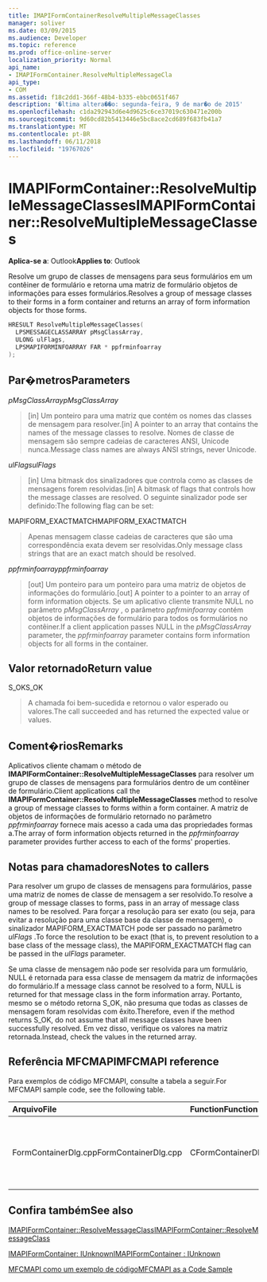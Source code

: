 ```yaml
---
title: IMAPIFormContainerResolveMultipleMessageClasses
manager: soliver
ms.date: 03/09/2015
ms.audience: Developer
ms.topic: reference
ms.prod: office-online-server
localization_priority: Normal
api_name:
- IMAPIFormContainer.ResolveMultipleMessageCla
api_type:
- COM
ms.assetid: f18c2dd1-366f-48b4-b335-ebbc0651f467
description: '�ltima altera��o: segunda-feira, 9 de mar�o de 2015'
ms.openlocfilehash: c1da292943d6e4d9625c6ce37019c630471e200b
ms.sourcegitcommit: 9d60cd82b5413446e5bc8ace2cd689f683fb41a7
ms.translationtype: MT
ms.contentlocale: pt-BR
ms.lasthandoff: 06/11/2018
ms.locfileid: "19767026"
---
```

# <a name="imapiformcontainerresolvemultiplemessageclasses"></a><span data-ttu-id="5b340-103">IMAPIFormContainer::ResolveMultipleMessageClasses</span><span class="sxs-lookup"><span data-stu-id="5b340-103">IMAPIFormContainer::ResolveMultipleMessageClasses</span></span>

  
  
<span data-ttu-id="5b340-104">**Aplica-se a**: Outlook</span><span class="sxs-lookup"><span data-stu-id="5b340-104">**Applies to**: Outlook</span></span> 
  
<span data-ttu-id="5b340-105">Resolve um grupo de classes de mensagens para seus formulários em um contêiner de formulário e retorna uma matriz de formulário objetos de informações para esses formulários.</span><span class="sxs-lookup"><span data-stu-id="5b340-105">Resolves a group of message classes to their forms in a form container and returns an array of form information objects for those forms.</span></span>
  
```cpp
HRESULT ResolveMultipleMessageClasses(
  LPSMESSAGECLASSARRAY pMsgClassArray,
  ULONG ulFlags,
  LPSMAPIFORMINFOARRAY FAR * ppfrminfoarray
);
```

## <a name="parameters"></a><span data-ttu-id="5b340-106">Par�metros</span><span class="sxs-lookup"><span data-stu-id="5b340-106">Parameters</span></span>

 <span data-ttu-id="5b340-107">_pMsgClassArray_</span><span class="sxs-lookup"><span data-stu-id="5b340-107">_pMsgClassArray_</span></span>
  
> <span data-ttu-id="5b340-108">[in] Um ponteiro para uma matriz que contém os nomes das classes de mensagem para resolver.</span><span class="sxs-lookup"><span data-stu-id="5b340-108">[in] A pointer to an array that contains the names of the message classes to resolve.</span></span> <span data-ttu-id="5b340-109">Nomes de classe de mensagem são sempre cadeias de caracteres ANSI, Unicode nunca.</span><span class="sxs-lookup"><span data-stu-id="5b340-109">Message class names are always ANSI strings, never Unicode.</span></span>
    
 <span data-ttu-id="5b340-110">_ulFlags_</span><span class="sxs-lookup"><span data-stu-id="5b340-110">_ulFlags_</span></span>
  
> <span data-ttu-id="5b340-111">[in] Uma bitmask dos sinalizadores que controla como as classes de mensagens forem resolvidas.</span><span class="sxs-lookup"><span data-stu-id="5b340-111">[in] A bitmask of flags that controls how the message classes are resolved.</span></span> <span data-ttu-id="5b340-112">O seguinte sinalizador pode ser definido:</span><span class="sxs-lookup"><span data-stu-id="5b340-112">The following flag can be set:</span></span>
    
<span data-ttu-id="5b340-113">MAPIFORM_EXACTMATCH</span><span class="sxs-lookup"><span data-stu-id="5b340-113">MAPIFORM_EXACTMATCH</span></span> 
  
> <span data-ttu-id="5b340-114">Apenas mensagem classe cadeias de caracteres que são uma correspondência exata devem ser resolvidas.</span><span class="sxs-lookup"><span data-stu-id="5b340-114">Only message class strings that are an exact match should be resolved.</span></span>
    
 <span data-ttu-id="5b340-115">_ppfrminfoarray_</span><span class="sxs-lookup"><span data-stu-id="5b340-115">_ppfrminfoarray_</span></span>
  
> <span data-ttu-id="5b340-116">[out] Um ponteiro para um ponteiro para uma matriz de objetos de informações do formulário.</span><span class="sxs-lookup"><span data-stu-id="5b340-116">[out] A pointer to a pointer to an array of form information objects.</span></span> <span data-ttu-id="5b340-117">Se um aplicativo cliente transmite NULL no parâmetro _pMsgClassArray_ , o parâmetro _ppfrminfoarray_ contém objetos de informações de formulário para todos os formulários no contêiner.</span><span class="sxs-lookup"><span data-stu-id="5b340-117">If a client application passes NULL in the  _pMsgClassArray_ parameter, the  _ppfrminfoarray_ parameter contains form information objects for all forms in the container.</span></span> 
    
## <a name="return-value"></a><span data-ttu-id="5b340-118">Valor retornado</span><span class="sxs-lookup"><span data-stu-id="5b340-118">Return value</span></span>

<span data-ttu-id="5b340-119">S_OK</span><span class="sxs-lookup"><span data-stu-id="5b340-119">S_OK</span></span> 
  
> <span data-ttu-id="5b340-120">A chamada foi bem-sucedida e retornou o valor esperado ou valores.</span><span class="sxs-lookup"><span data-stu-id="5b340-120">The call succeeded and has returned the expected value or values.</span></span>
    
## <a name="remarks"></a><span data-ttu-id="5b340-121">Coment�rios</span><span class="sxs-lookup"><span data-stu-id="5b340-121">Remarks</span></span>

<span data-ttu-id="5b340-122">Aplicativos cliente chamam o método de **IMAPIFormContainer::ResolveMultipleMessageClasses** para resolver um grupo de classes de mensagens para formulários dentro de um contêiner de formulário.</span><span class="sxs-lookup"><span data-stu-id="5b340-122">Client applications call the **IMAPIFormContainer::ResolveMultipleMessageClasses** method to resolve a group of message classes to forms within a form container.</span></span> <span data-ttu-id="5b340-123">A matriz de objetos de informações de formulário retornado no parâmetro _ppfrminfoarray_ fornece mais acesso a cada uma das propriedades formas a.</span><span class="sxs-lookup"><span data-stu-id="5b340-123">The array of form information objects returned in the  _ppfrminfoarray_ parameter provides further access to each of the forms' properties.</span></span> 
  
## <a name="notes-to-callers"></a><span data-ttu-id="5b340-124">Notas para chamadores</span><span class="sxs-lookup"><span data-stu-id="5b340-124">Notes to callers</span></span>

<span data-ttu-id="5b340-125">Para resolver um grupo de classes de mensagens para formulários, passe uma matriz de nomes de classe de mensagem a ser resolvido.</span><span class="sxs-lookup"><span data-stu-id="5b340-125">To resolve a group of message classes to forms, pass in an array of message class names to be resolved.</span></span> <span data-ttu-id="5b340-126">Para forçar a resolução para ser exato (ou seja, para evitar a resolução para uma classe base da classe de mensagem), o sinalizador MAPIFORM_EXACTMATCH pode ser passado no parâmetro _ulFlags_ .</span><span class="sxs-lookup"><span data-stu-id="5b340-126">To force the resolution to be exact (that is, to prevent resolution to a base class of the message class), the MAPIFORM_EXACTMATCH flag can be passed in the  _ulFlags_ parameter.</span></span> 
  
<span data-ttu-id="5b340-127">Se uma classe de mensagem não pode ser resolvida para um formulário, NULL é retornada para essa classe de mensagem da matriz de informações do formulário.</span><span class="sxs-lookup"><span data-stu-id="5b340-127">If a message class cannot be resolved to a form, NULL is returned for that message class in the form information array.</span></span> <span data-ttu-id="5b340-128">Portanto, mesmo se o método retorna S_OK, não presuma que todas as classes de mensagem foram resolvidas com êxito.</span><span class="sxs-lookup"><span data-stu-id="5b340-128">Therefore, even if the method returns S_OK, do not assume that all message classes have been successfully resolved.</span></span> <span data-ttu-id="5b340-129">Em vez disso, verifique os valores na matriz retornada.</span><span class="sxs-lookup"><span data-stu-id="5b340-129">Instead, check the values in the returned array.</span></span>
  
## <a name="mfcmapi-reference"></a><span data-ttu-id="5b340-130">Referência MFCMAPI</span><span class="sxs-lookup"><span data-stu-id="5b340-130">MFCMAPI reference</span></span>

<span data-ttu-id="5b340-131">Para exemplos de código MFCMAPI, consulte a tabela a seguir.</span><span class="sxs-lookup"><span data-stu-id="5b340-131">For MFCMAPI sample code, see the following table.</span></span>
  
|<span data-ttu-id="5b340-132">**Arquivo**</span><span class="sxs-lookup"><span data-stu-id="5b340-132">**File**</span></span>|<span data-ttu-id="5b340-133">**Function**</span><span class="sxs-lookup"><span data-stu-id="5b340-133">**Function**</span></span>|<span data-ttu-id="5b340-134">**Comment**</span><span class="sxs-lookup"><span data-stu-id="5b340-134">**Comment**</span></span>|
|:-----|:-----|:-----|
|<span data-ttu-id="5b340-135">FormContainerDlg.cpp</span><span class="sxs-lookup"><span data-stu-id="5b340-135">FormContainerDlg.cpp</span></span>  <br/> |<span data-ttu-id="5b340-136">CFormContainerDlg::OnResolveMultipleMessageClasses</span><span class="sxs-lookup"><span data-stu-id="5b340-136">CFormContainerDlg::OnResolveMultipleMessageClasses</span></span>  <br/> |<span data-ttu-id="5b340-137">MFCMAPI usa o método **IMAPIFormContainer::ResolveMultipleMessageClasses** para localizar um formulário que está associado um conjunto de classes de mensagem.</span><span class="sxs-lookup"><span data-stu-id="5b340-137">MFCMAPI uses the **IMAPIFormContainer::ResolveMultipleMessageClasses** method to locate a form that is associated with a set of message classes.</span></span>  <br/> |
   
## <a name="see-also"></a><span data-ttu-id="5b340-138">Confira também</span><span class="sxs-lookup"><span data-stu-id="5b340-138">See also</span></span>



[<span data-ttu-id="5b340-139">IMAPIFormContainer::ResolveMessageClass</span><span class="sxs-lookup"><span data-stu-id="5b340-139">IMAPIFormContainer::ResolveMessageClass</span></span>](imapiformcontainer-resolvemessageclass.md)
  
[<span data-ttu-id="5b340-140">IMAPIFormContainer: IUnknown</span><span class="sxs-lookup"><span data-stu-id="5b340-140">IMAPIFormContainer : IUnknown</span></span>](imapiformcontaineriunknown.md)


[<span data-ttu-id="5b340-141">MFCMAPI como um exemplo de código</span><span class="sxs-lookup"><span data-stu-id="5b340-141">MFCMAPI as a Code Sample</span></span>](mfcmapi-as-a-code-sample.md)

